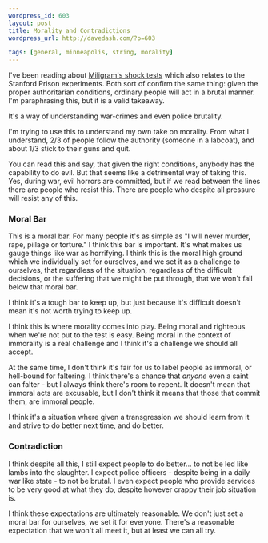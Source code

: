 ```yaml
--- 
wordpress_id: 603
layout: post
title: Morality and Contradictions
wordpress_url: http://davedash.com/?p=603

tags: [general, minneapolis, string, morality]
---
```


[cnn]: http://www.cnn.com/2008/HEALTH/12/19/milgram.experiment.obedience/index.html?eref=rss_topstories

I've been reading about [Miligram's shock tests][cnn] which also relates to the Stanford Prison experiments.  Both sort of confirm the same thing: given the proper authoritarian conditions, ordinary people will act in a brutal manner.  I'm paraphrasing this, but it is a valid takeaway.

It's a way of understanding war-crimes and even police brutality.

I'm trying to use this to understand my own take on morality.  From what I understand, 2/3 of people follow the authority (someone in a labcoat), and about 1/3 stick to their guns and quit.

You can read this and say, that given the right conditions, anybody has the capability to do evil.  But that seems like a detrimental way of taking this.  Yes, during war, evil horrors are committed, but if we read between the lines there are people who resist this.  There are people who despite all pressure will resist any of this.

<!--more--> 

### Moral Bar

This is a moral bar.  For many people it's as simple as "I will never murder, rape, pillage or torture."  I think this bar is important.  It's what makes us gauge things like war as horrifying.  I think this is the moral high ground which we individually set for ourselves, and we set it as a challenge to ourselves, that regardless of the situation, regardless of the difficult decisions, or the suffering that we might be put through, that we won't fall below that moral bar.

I think it's a tough bar to keep up, but just because it's difficult doesn't mean it's not worth trying to keep up.

I think this is where morality comes into play.  Being moral and righteous when we're not put to the test is easy.  Being moral in the context of immorality is a real challenge and I think it's a challenge we should all accept.

At the same time, I don't think it's fair for us to label people as immoral, or hell-bound for faltering.  I think there's a chance that *anyone* even a saint can falter - but I always think there's room to repent.  It doesn't mean that immoral acts are excusable, but I don't think it means that those that commit them, are immoral people.

I think it's a situation where given a transgression we should learn from it and strive to do better next time, and do better.

### Contradiction

I think despite all this, I still expect people to do better... to not be led like lambs into the slaughter.  I expect police officers - despite being in a daily war like state - to not be brutal.  I even expect people who provide services to be very good at what they do, despite however crappy their job situation is.

I think these expectations are ultimately reasonable.  We don't just set a moral bar for ourselves, we set it for everyone.  There's a reasonable expectation that we won't all meet it, but at least we can all try.
